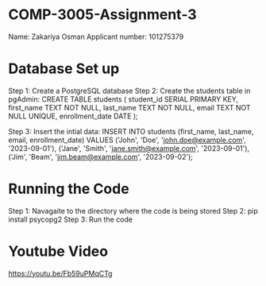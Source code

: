 # COMP-3005-Assignment-3
Name: Zakariya Osman
Applicant number: 101275379 

# Database Set up
Step 1: Create a PostgreSQL database
Step 2: Create the students table in pgAdmin:
  CREATE TABLE students (
      student_id SERIAL PRIMARY KEY,
      first_name TEXT NOT NULL,
      last_name TEXT NOT NULL,
      email TEXT NOT NULL UNIQUE,
      enrollment_date DATE
  );

Step 3: Insert the intial data:
  INSERT INTO students (first_name, last_name, email, enrollment_date) VALUES
  ('John', 'Doe', 'john.doe@example.com', '2023-09-01'),
  ('Jane', 'Smith', 'jane.smith@example.com', '2023-09-01'),
  ('Jim', 'Beam', 'jim.beam@example.com', '2023-09-02');


# Running the Code
Step 1: Navagaite to the directory where the code is being stored
Step 2: pip install psycopg2
Step 3: Run the code


# Youtube Video
https://youtu.be/Fb59uPMqCTg
